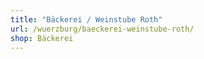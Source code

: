 ```yaml
---
title: "Bäckerei / Weinstube Roth"
url: /wuerzburg/baeckerei-weinstube-roth/
shop: Bäckerei
---
```

